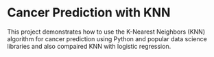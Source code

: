 # Cancer Prediction with KNN

This project demonstrates how to use the K-Nearest Neighbors (KNN) algorithm for cancer prediction using Python and popular data science libraries and also compaired KNN with logistic regression. 

